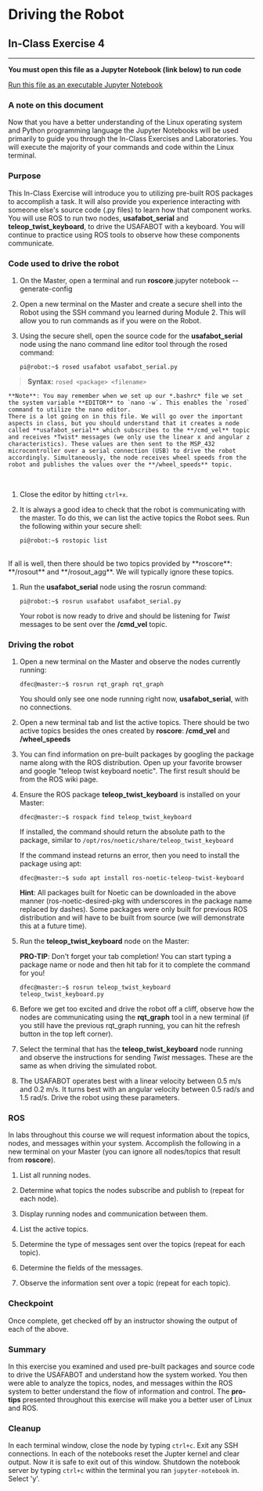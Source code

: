 # Driving the Robot
## In-Class Exercise 4
---

**You must open this file as a Jupyter Notebook (link below) to run code**

[Run this file as an executable Jupyter Notebook](http://localhost:8888/notebooks/ICE4_DrivingTheRobot.ipynb)

### A note on this document
Now that you have a better understanding of the Linux operating system and Python programming language the Jupyter Notebooks will be used primarily to guide you through the In-Class Exercises and Laboratories. You will execute the majority of your commands and code within the Linux terminal.

### Purpose
This In-Class Exercise will introduce you to utilizing pre-built ROS packages to accomplish a task. It will also provide you experience interacting with someone else's source code (.py files) to learn how that component works. You will use ROS to run two nodes, **usafabot_serial** and **teleop_twist_keyboard**, to drive the USAFABOT with a keyboard. You will continue to practice using ROS tools to observe how these components communicate.

### Code used to drive the robot
1. On the Master, open a terminal and run **roscore**.jupyter notebook --generate-config

1. Open a new terminal on the Master and create a secure shell into the Robot using the SSH command you learned during Module 2. This will allow you to run commands as if you were on the Robot.

1. Using the secure shell, open the source code for the **usafabot_serial** node using the nano command line editor tool through the rosed command:

    `pi@robot:~$ rosed usafabot usafabot_serial.py`
>**Syntax:** `rosed <package> <filename>`

    **Note**: You may remember when we set up our *.bashrc* file we set the system variable **EDITOR** to `nano -w`. This enables the `rosed` command to utilize the nano editor.
    There is a lot going on in this file. We will go over the important aspects in class, but you should understand that it creates a node called **usafabot_serial** which subscribes to the **/cmd_vel** topic and receives *Twist* messages (we only use the linear x and angular z characteristics). These values are then sent to the MSP_432 microcontroller over a serial connection (USB) to drive the robot accordingly. Simultaneously, the node receives wheel speeds from the robot and publishes the values over the **/wheel_speeds** topic.
<br>

1. Close the editor by hitting `ctrl+x`.

1. It is always a good idea to check that the robot is communicating with the master. To do this, we can list the active topics the Robot sees. Run the following within your secure shell:

    `pi@robot:~$ rostopic list`
<br>
    If all is well, then there should be two topics provided by **roscore**: **/rosout** and **/rosout_agg**. We will typically ignore these topics.

1. Run the **usafabot_serial** node using the rosrun command:

    `pi@robot:~$ rosrun usafabot usafabot_serial.py`
    
    Your robot is now ready to drive and should be listening for *Twist* messages to be sent over the **/cmd_vel** topic.

### Driving the robot
1. Open a new terminal on the Master and observe the nodes currently running:

    `dfec@master:~$ rosrun rqt_graph rqt_graph`
    
    You should only see one node running right now, **usafabot_serial**, with no connections.
1. Open a new terminal tab and list the active topics. There should be two active topics besides the ones created by **roscore**: **/cmd_vel** and **/wheel_speeds**
1. You can find information on pre-built packages by googling the package name along with the ROS distribution. Open up your favorite browser and google "teleop twist keyboard noetic". The first result should be from the ROS wiki page.
1. Ensure the ROS package **teleop_twist_keyboard** is installed on your Master:

    `dfec@master:~$ rospack find teleop_twist_keyboard`
    
    If installed, the command should return the absolute path to the package, similar to `/opt/ros/noetic/share/teleop_twist_keyboard`
    
    If the command instead returns an error, then you need to install the package using apt:
    
    `dfec@master:~$ sudo apt install ros-noetic-teleop-twist-keyboard`
    
    **Hint**: All packages built for Noetic can be downloaded in the above manner (ros-noetic-desired-pkg with underscores in the package name replaced by dashes). Some packages were only built for previous ROS distribution and will have to be built from source (we will demonstrate this at a future time).
    
1. Run the **teleop_twist_keyboard** node on the Master:

    **PRO-TIP**: Don't forget your tab completion! You can start typing a package name or node and then hit tab for it to complete the command for you!
    
    `dfec@master:~$ rosrun teleop_twist_keyboard teleop_twist_keyboard.py`
    
1. Before we get too excited and drive the robot off a cliff, observe how the nodes are communicating using the **rqt_graph** tool in a new terminal (if you still have the previous rqt_graph running, you can hit the refresh button in the top left corner).

1. Select the terminal that has the **teleop_twist_keyboard** node running and observe the instructions for sending *Twist* messages. These are the same as when driving the simulated robot.

1. The USAFABOT operates best with a linear velocity between 0.5 m/s and 0.2 m/s. It turns best with an angular velocity between 0.5 rad/s and 1.5 rad/s. Drive the robot using these parameters.

### ROS
In labs throughout this course we will request information about the topics, nodes, and messages within your system. Accomplish the following in a new terminal on your Master (you can ignore all nodes/topics that result from **roscore**).

1. List all running nodes.

1. Determine what topics the nodes subscribe and publish to (repeat for each node).

1. Display running nodes and communication between them.

1. List the active topics.

1. Determine the type of messages sent over the topics (repeat for each topic).

1. Determine the fields of the messages.

1. Observe the information sent over a topic (repeat for each topic).

### Checkpoint
Once complete, get checked off by an instructor showing the output of each of the above.

### Summary
In this exercise you examined and used pre-built packages and source code to drive the USAFABOT and understand how the system worked. You then were able to analyze the topics, nodes, and messages within the ROS system to better understand the flow of information and control. The **pro-tips** presented throughout this exercise will make you a better user of Linux and ROS.

### Cleanup
In each terminal window, close the node by typing `ctrl+c`. Exit any SSH connections. In each of the notebooks reset the Jupter kernel and clear output. Now it is safe to exit out of this window. Shutdown the notebook server by typing `ctrl+c` within the terminal you ran `jupyter-notebook` in. Select 'y'.
